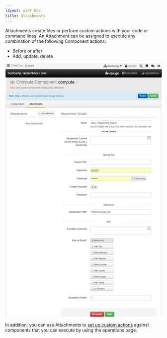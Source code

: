 ```yaml
---
layout: user-doc
title: Attachments
---
```


Attachments create files or perform custom actions with your code or command lines. An Attachment can be assigned to execute any combination of the following Component actions:


* Before or after
* Add, update, delete

![Attachment](/assets/docs/local/images/attachment.png)

In addition, you can use Attachments to <a href="/user/operation/set-up-a-custom-action.html">set up custom actions</a> against components that you can execute by using the operations page.



